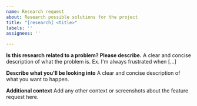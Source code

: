 ```yaml
---
name: Research request
about: Research possible solutions for the project
title: "[research] <title>"
labels: ''
assignees: ''

---
```


**Is this research related to a problem? Please describe.**
A clear and concise description of what the problem is. Ex. I'm always frustrated when [...]

**Describe what you'll be looking into**
A clear and concise description of what you want to happen.

**Additional context**
Add any other context or screenshots about the feature request here.

